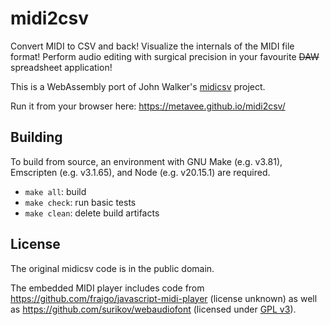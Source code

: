 # midi2csv

Convert MIDI to CSV and back! Visualize the internals of the MIDI file format! Perform audio editing with surgical precision in your favourite ~~DAW~~ spreadsheet application!

This is a WebAssembly port of John Walker's [midicsv](https://www.fourmilab.ch/webtools/midicsv/) project.

Run it from your browser here: https://metavee.github.io/midi2csv/

## Building

To build from source, an environment with GNU Make (e.g. v3.81), Emscripten (e.g. v3.1.65), and Node (e.g. v20.15.1) are required.

- `make all`: build
- `make check`: run basic tests
- `make clean`: delete build artifacts

## License

The original midicsv code is in the public domain.

The embedded MIDI player includes code from https://github.com/fraigo/javascript-midi-player (license unknown) as well as https://github.com/surikov/webaudiofont (licensed under [GPL v3](LICENSE)).

